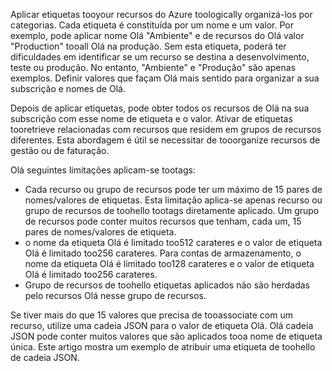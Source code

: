 Aplicar etiquetas tooyour recursos do Azure toologically organizá-los por categorias. Cada etiqueta é constituída por um nome e um valor. Por exemplo, pode aplicar nome Olá "Ambiente" e de recursos do Olá valor "Production" tooall Olá na produção. Sem esta etiqueta, poderá ter dificuldades em identificar se um recurso se destina a desenvolvimento, teste ou produção. No entanto, "Ambiente" e "Produção" são apenas exemplos. Definir valores que façam Olá mais sentido para organizar a sua subscrição e nomes de Olá.

Depois de aplicar etiquetas, pode obter todos os recursos de Olá na sua subscrição com esse nome de etiqueta e o valor. Ativar de etiquetas tooretrieve relacionadas com recursos que residem em grupos de recursos diferentes. Esta abordagem é útil se necessitar de tooorganize recursos de gestão ou de faturação.

Olá seguintes limitações aplicam-se tootags:

* Cada recurso ou grupo de recursos pode ter um máximo de 15 pares de nomes/valores de etiquetas. Esta limitação aplica-se apenas recurso ou grupo de recursos de toohello tootags diretamente aplicado. Um grupo de recursos pode conter muitos recursos que tenham, cada um, 15 pares de nomes/valores de etiqueta. 
* o nome da etiqueta Olá é limitado too512 carateres e o valor de etiqueta Olá é limitado too256 carateres. Para contas de armazenamento, o nome da etiqueta Olá é limitado too128 carateres e o valor de etiqueta Olá é limitado too256 carateres.
* Grupo de recursos de toohello etiquetas aplicados não são herdadas pelo recursos Olá nesse grupo de recursos. 

Se tiver mais do que 15 valores que precisa de tooassociate com um recurso, utilize uma cadeia JSON para o valor de etiqueta Olá. Olá cadeia JSON pode conter muitos valores que são aplicados tooa nome de etiqueta única. Este artigo mostra um exemplo de atribuir uma etiqueta de toohello de cadeia JSON.

